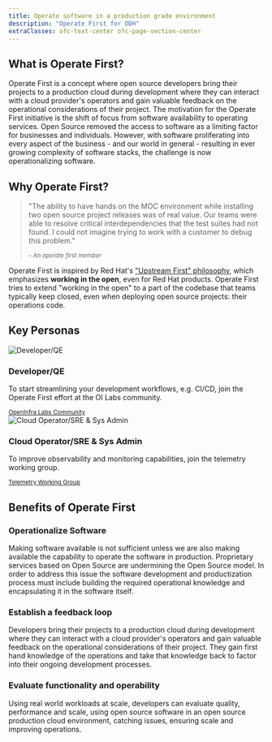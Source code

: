 ```yaml
---
title: Operate software in a production grade environment
description: "Operate First for ODH"
extraClasses: ofc-text-center ofc-page-section-center 
---
```

## What is Operate First?

Operate First is a concept where open source developers bring their projects to a production
cloud during development where they can interact with a cloud provider's operators and gain valuable
feedback on the operational considerations of their project. The motivation for the Operate First
initiative is the shift of focus from software availability to operating services. Open Source removed
the access to software as a limiting factor for businesses and individuals. However, with software
proliferating into every aspect of the business - and our world in general - resulting in ever growing
complexity of software stacks, the challenge is now operationalizing software.

## Why Operate First?

> <p>"The ability to have hands on the MOC environment while installing two open source project releases was of real value. Our teams were able to resolve critical interdependencies that the test suites had not found. I could not imagine trying to work with a customer to debug this problem."</p> <small><cite>- An operate first member</cite></small>

Operate First is inspired by Red Hat's ["Upstream First" philosophy](https://www.redhat.com/en/blog/what-open-source-upstream), which emphasizes **working in the open**, even for Red Hat products. Operate First tries to extend "working in the open" to a part of the codebase that teams typically keep closed, even when deploying open source projects: their operations code.

## Key Personas

<div class="pf-l-flex pf-m-align-items-stretch pf-m-justify-content-center pf-m-wrap">

  <div class="pf-c-card pf-m-flat ofc-gallery-card">
    <div class="pf-c-card__body">
      <img src="https://cdn2.vectorstock.com/i/thumbs/20/76/man-avatar-profile-vector-21372076.jpg" alt="Developer/QE">
    </div>
    <div class="pf-c-card__title">
      <h3>Developer/QE</h3>
    </div>
    <div class="pf-c-card__body">
      <p>To start streamlining your development workflows, e.g. CI/CD, join the Operate First effort at the OI Labs community.</p>
      <small><a href="/users/support/docs/intro.md" target="_blank">OpenInfra Labs Community</a></small>
    </div>
  </div>

  <div class="pf-c-card pf-m-flat ofc-gallery-card">
    <div class="pf-c-card__body">
      <img src="https://cdn2.vectorstock.com/i/thumbs/20/76/man-avatar-profile-vector-21372076.jpg" alt="Cloud Operator/SRE &amp; Sys Admin">
    </div>
    <div class="pf-c-card__title">
      <h3>Cloud Operator/SRE &amp; Sys Admin</h3>
    </div>
    <div class="pf-c-card__body">
      <p>To improve observability and monitoring capabilities, join the telemetry working group.</p>
      <small><a href="https://openinfralabs.org/telemetry/" target="_blank">Telemetry Working Group</a></small>
    </div>
  </div>

</div>

## Benefits of Operate First

<div class="pf-l-flex pf-m-align-items-stretch pf-m-justify-content-center pf-m-wrap">

  <div class="pf-c-card pf-m-flat ofc-gallery-card">
    <div class="pf-c-card__title">
      <h3>Operationalize Software</h3>
    </div>
    <div class="pf-c-card__body">
      <p>Making software available is not sufficient unless we are also making available the
        capability to operate the software in production. Proprietary services based on Open Source are undermining
        the
        Open Source model. In order to address this issue the software development and productization process must
        include building the required operational knowledge and encapsulating it in the software itself.</p>
    </div>
  </div>

  <div class="pf-c-card pf-m-flat ofc-gallery-card">
    <div class="pf-c-card__title">
      <h3>Establish a feedback loop</h3>
    </div>
    <div class="pf-c-card__body">
      <p>Developers bring their projects to a production cloud during development where they can
        interact with a cloud provider's operators and gain valuable feedback on the operational considerations of
        their project.
        They gain first hand knowledge of the operations and take that knowledge back to factor into their ongoing
        development processes.</p>
    </div>
  </div>

  <div class="pf-c-card pf-m-flat ofc-gallery-card">
    <div class="pf-c-card__title">
      <h3>Evaluate functionality and operability</h3>
    </div>
    <div class="pf-c-card__body">
      <p>Using real world workloads at scale, developers can evaluate quality, performance and
        scale, using open source software in an open source production cloud environment, catching issues, ensuring
        scale and improving operations.</p>
    </div>
  </div>

</div>
